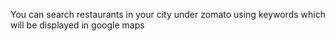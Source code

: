 You can search restaurants in your city under zomato using keywords  which will be displayed in google maps
